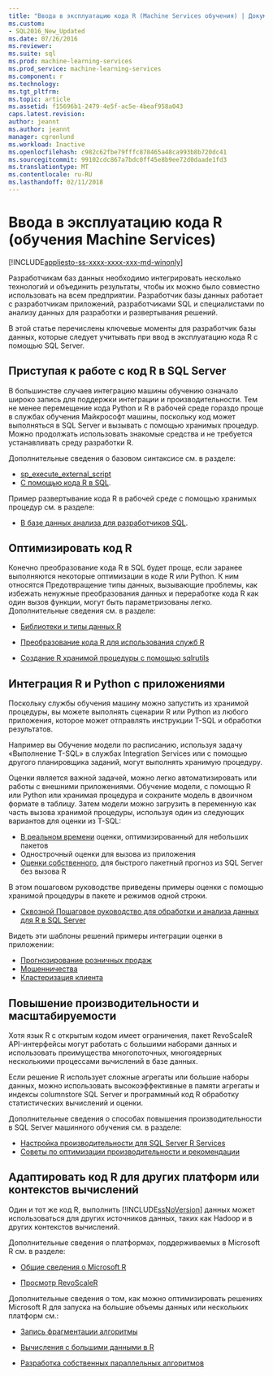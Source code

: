 ```yaml
---
title: "Ввода в эксплуатацию кода R (Machine Services обучения) | Документы Microsoft"
ms.custom:
- SQL2016_New_Updated
ms.date: 07/26/2016
ms.reviewer: 
ms.suite: sql
ms.prod: machine-learning-services
ms.prod_service: machine-learning-services
ms.component: r
ms.technology: 
ms.tgt_pltfrm: 
ms.topic: article
ms.assetid: f15696b1-2479-4e5f-ac5e-4beaf958a043
caps.latest.revision: 
author: jeannt
ms.author: jeannt
manager: cgronlund
ms.workload: Inactive
ms.openlocfilehash: c982c62fbe79fffc878465a48ca993b8b720dc41
ms.sourcegitcommit: 99102cdc867a7bdc0ff45e8b9ee72d0daade1fd3
ms.translationtype: MT
ms.contentlocale: ru-RU
ms.lasthandoff: 02/11/2018
---
```

# <a name="operationalize-r-code-machine-learning-services"></a>Ввода в эксплуатацию кода R (обучения Machine Services)
[!INCLUDE[appliesto-ss-xxxx-xxxx-xxx-md-winonly](../../includes/appliesto-ss-xxxx-xxxx-xxx-md-winonly.md)]

Разработчикам баз данных необходимо интегрировать несколько технологий и объединить результаты, чтобы их можно было совместно использовать на всем предприятии. Разработчик базы данных работает с разработчикам приложений, разработчиками SQL и специалистами по анализу данных для разработки и развертывания решений.

В этой статье перечислены ключевые моменты для разработчик базы данных, которые следует учитывать при ввод в эксплуатацию кода R с помощью SQL Server.

## <a name="get-started-with-r-code-in-sql-server"></a>Приступая к работе с код R в SQL Server

В большинстве случаев интеграцию машины обучению означало широко запись для поддержки интеграции и производительности. Тем не менее перемещение кода Python и R в рабочей среде гораздо проще в службах обучения Майкрософт машины, поскольку код может выполняться в SQL Server и вызывать с помощью хранимых процедур. Можно продолжать использовать знакомые средства и не требуется устанавливать среду разработки R. 

Дополнительные сведения о базовом синтаксисе см. в разделе:

+ [sp_execute_external_script](../../relational-databases/system-stored-procedures/sp-execute-external-script-transact-sql.md)
+ [С помощью кода R в SQL](../../advanced-analytics/tutorials/rtsql-using-r-code-in-transact-sql-quickstart.md).

Пример развертывание кода R в рабочей среде с помощью хранимых процедур см. в разделе:

+ [В базе данных анализа для разработчиков SQL](../../advanced-analytics/tutorials/sqldev-in-database-r-for-sql-developers.md).

## <a name="optimize-your-r-code"></a>Оптимизировать код R

Конечно преобразование кода R в SQL будет проще, если заранее выполняются некоторые оптимизации в коде R или Python. К ним относятся Предотвращение типы данных, вызывающие проблемы, как избежать ненужные преобразования данных и переработке кода R как один вызов функции, могут быть параметризованы легко. Дополнительные сведения см. в разделе:

+ [Библиотеки и типы данных R](r-libraries-and-data-types.md)

+ [Преобразование кода R для использования служб R](converting-r-code-for-use-in-sql-server.md)

+ [Создание R хранимой процедуры с помощью sqlrutils](generating-an-r-stored-procedure-for-r-code-using-the-sqlrutils-package.md)

## <a name="integrate-r-and-python-with-applications"></a>Интеграция R и Python с приложениями

Поскольку службы обучения машину можно запустить из хранимой процедуры, вы можете выполнять сценарии R или Python из любого приложения, которое может отправлять инструкции T-SQL и обработки результатов.

Например вы Обучение модели по расписанию, используя задачу «Выполнение T-SQL» в службах Integration Services или с помощью другого планировщика заданий, могут выполнять хранимую процедуру.

Оценки является важной задачей, можно легко автоматизировать или работы с внешними приложениями. Обучение модели, с помощью R или Python или хранимая процедура и сохраните модель в двоичном формате в таблицу. Затем модели можно загрузить в переменную как часть вызова хранимой процедуры, используя один из следующих вариантов для оценки из T-SQL:

+ [В реальном времени](../real-time-scoring.md) оценки, оптимизированный для небольших пакетов
+ Однострочный оценки для вызова из приложения
+ [Оценки собственного](../sql-native-scoring.md), для быстрого пакетный прогноз из SQL Server без вызова R

В этом пошаговом руководстве приведены примеры оценки с помощью хранимой процедуры в пакете и режимов одной строки.

+ [Сквозной Пошаговое руководство для обработки и анализа данных для R в SQL Server](../tutorials/walkthrough-data-science-end-to-end-walkthrough.md)

Видеть эти шаблоны решений примеры интеграции оценки в приложении:

+ [Прогнозирование розничных продаж](https://github.com/Microsoft/SQL-Server-R-Services-Samples/blob/master/RetailForecasting/Introduction.md)
+ [Мошенничества](https://github.com/Microsoft/SQL-Server-R-Services-Samples/blob/master/FraudDetection/Introduction.md)
+ [Кластеризация клиента](https://github.com/Microsoft/sql-server-samples/tree/master/samples/features/r-services/getting-started/customer-clustering)

## <a name="boost-performance-and-scale"></a>Повышение производительности и масштабируемости

Хотя язык R с открытым кодом имеет ограничения, пакет RevoScaleR API-интерфейсы могут работать с большими наборами данных и использовать преимущества многопоточных, многоядерных несколькими процессами вычислений в базе данных.

Если решение R использует сложные агрегаты или большие наборы данных, можно использовать высокоэффективные в памяти агрегаты и индексы columnstore SQL Server и программный код R обработку статистических вычислений и оценки.

Дополнительные сведения о способах повышения производительности в SQL Server машинного обучения см. в разделе:

+ [Настройка производительности для SQL Server R Services](../../advanced-analytics/r/sql-server-r-services-performance-tuning.md)
+ [Советы по оптимизации производительности и рекомендации](https://gallery.cortanaintelligence.com/Tutorial/SQL-Server-Optimization-Tips-and-Tricks-for-Analytics-Services)

## <a name="adapt-r-code-for-other-platforms-or-compute-contexts"></a>Адаптировать код R для других платформ или контекстов вычислений

Один и тот же код R, выполнить [!INCLUDE[ssNoVersion](../../includes/ssnoversion-md.md)] данных может использоваться для других источников данных, таких как Hadoop и в других контекстов вычислений.

Дополнительные сведения о платформах, поддерживаемых в Microsoft R см. в разделе:

+ [Общие сведения о Microsoft R](https://docs.microsoft.com/r-server/)

+ [Просмотр RevoScaleR](https://docs.microsoft.com/r-server/r/tutorial-r-to-revoscaler)

Дополнительные сведения о том, как можно оптимизировать решениях Microsoft R для запуска на большие объемы данных или нескольких платформ см.:

+ [Запись фрагментации алгоритмы](https://docs.microsoft.com/r-server/r/how-to-developer-write-chunking-algorithms)

+ [Вычисления с большими данными в R](https://docs.microsoft.com/r-server/r/tutorial-large-data-tips)

+ [Разработка собственных параллельных алгоритмов](https://docs.microsoft.com/r-server/r-reference/revopemar/pemar)

